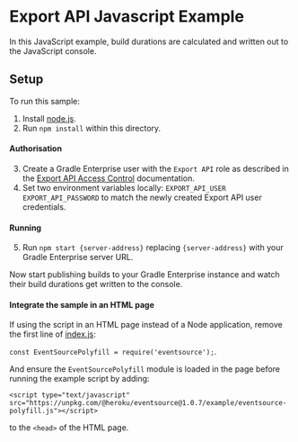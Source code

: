 # Export API Javascript Example

In this JavaScript example, build durations are calculated and written out to the JavaScript console.

## Setup

To run this sample:

1. Install [node.js].
2. Run `npm install` within this directory.

#### Authorisation
3. Create a Gradle Enterprise user with the `Export API` role as described in the [Export API Access Control] documentation.
4. Set two environment variables locally: `EXPORT_API_USER` `EXPORT_API_PASSWORD` to match the newly created Export API user credentials.

#### Running
5. Run `npm start {server-address}` replacing `{server-address}` with your Gradle Enterprise server URL.

Now start publishing builds to your Gradle Enterprise instance and watch their build durations get written to the console.

#### Integrate the sample in an HTML page

If using the script in an HTML page instead of a Node application, remove the first line of [index.js]:

```const EventSourcePolyfill = require('eventsource');```.

And ensure the `EventSourcePolyfill` module is loaded in the page before running the example script by adding:

```
<script type="text/javascript" src="https://unpkg.com/@heroku/eventsource@1.0.7/example/eventsource-polyfill.js"></script>
```

to the `<head>` of the HTML page. 

[index.js]: index.js
[node.js]: https://nodejs.org/
[Export API Access Control]: https://docs.gradle.com/enterprise/export-api/#access_control